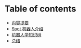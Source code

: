 # Table of contents

* [内容提要](README.md)
* [Spot 机器人介绍](spot-ji-qi-ren-jie-shao.md)
* [机器人学知识树](ji-qi-ren-xue-zhi-shi-shu.md)
* [总结](zong-jie.md)

